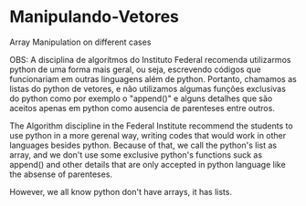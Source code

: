 # Manipulando-Vetores
Array Manipulation on different cases

OBS:
A disciplina de algorítmos do Instituto Federal recomenda utilizarmos python de uma forma mais geral, ou seja, escrevendo códigos que funcionariam em outras linguagens além de python.
Portanto, chamamos as listas do python de vetores, e não utilizamos algumas funções exclusivas do python como por exemplo o "append()" e alguns detalhes que são aceitos apenas em python como ausencia de parenteses entre outros.

The Algorithm discipline in the Federal Institute recommend the students to use python in a more gerenal way, writing codes that would work in other languages besides python.
Because of that, we call the python's list as array, and we don't use some exclusive python's functions suck as append() and other details that are only accepted in python language like the absense of parenteses.

However, we all know python don't have arrays, it has lists.
